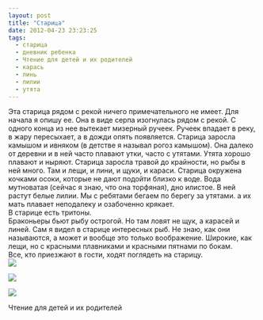 ```yaml
---
layout: post
title: "Старица"
date: 2012-04-23 23:23:25
tags:
  - старица
  - дневник ребенка
  - Чтение для детей и их родителей
  - карась
  - линь
  - лилии
  - утята
---
```

Эта старица рядом с рекой ничего примечательного не имеет. Для начала я
опишу ее. Она в виде серпа изогнулась рядом с рекой. С одного конца из
нее вытекает мизерный ручеек. Ручеек впадает в реку, в жару пересыхает,
а в дожди опять появляется. Старица заросла камышом и ивняком (в детстве
я называл рогоз камышом). Она далеко от деревни и в ней часто плавают
утки, часто с утятами. Утята хорошо плавают и ныряют. Старица заросла
травой до крайности, но рыбы в ней много. Там и лещи, и лини, и щуки, и
караси. Старица окружена кочками осоки, которые не дают подойти близко к
воде. Вода мутноватая (сейчас я знаю, что она торфяная), дно илистое. В
ней растут белые лилии. Мы с ребятами бегаем по берегу за утятами. а их
мать плавает неподалеку и озабоченно крякает.  
В старице есть тритоны.  
Браконьеры бьют рыбу острогой. Но там ловят не щук, а карасей и линей.
Сам я видел в старице интересных рыб. Не знаю, как они называются, а
может и вообще это только воображение. Широкие, как лещи, но с красными
плавниками и красными пятнами по бокам.  
Все, кто приезжают в гости, ходят поглядеть на старицу.  
![](http://fishingguru.ru/uploads/images/00/00/01/2012/04/23/0a3824.jpg)

![](http://fishingguru.ru/uploads/images/00/00/01/2012/04/23/3d3e43.jpg)

![](http://fishingguru.ru/uploads/images/00/00/01/2012/04/23/f91ffe.jpg)

Чтение для детей и их родителей

